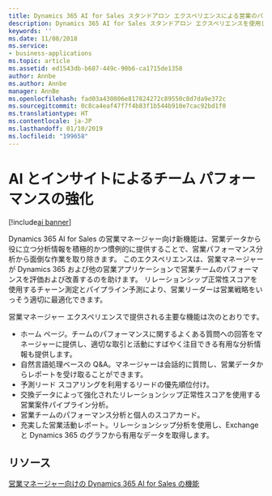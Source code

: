 ```yaml
---
title: Dynamics 365 AI for Sales スタンドアロン エクスペリエンスによる営業のパフォーマンスとプランニングの強化
description: Dynamics 365 AI for Sales スタンドアロン エクスペリエンスを使用した営業パフォーマンスの強化と営業プランニングの向上
keywords: ''
ms.date: 11/08/2018
ms.service:
- business-applications
ms.topic: article
ms.assetid: ed1543db-b687-449c-90b6-ca1715de1358
author: Annbe
ms.author: Annbe
manager: AnnBe
ms.openlocfilehash: fad03a430806e817824272c89550c8d7da9e372c
ms.sourcegitcommit: 0c8ca4eaf47f7f4b83f1b544b910e7cac92bd1f0
ms.translationtype: HT
ms.contentlocale: ja-JP
ms.lasthandoff: 01/10/2019
ms.locfileid: "199658"
---
```

# <a name="enhance-team-performance-with-ai-and-insights"></a>AI とインサイトによるチーム パフォーマンスの強化 

[!include[ai banner](../includes/ai.md)] 

Dynamics 365 AI for Sales の営業マネージャー向け新機能は、営業データから役に立つ分析情報を積極的かつ慣例的に提供することで、営業パフォーマンス分析から面倒な作業を取り除きます。 このエクスペリエンスは、営業マネージャーが Dynamics 365 および他の営業アプリケーションで営業チームのパフォーマンスを評価および改善するのを助けます。 リレーションシップ正常性スコアを使用するチャーン測定とパイプライン予測により、営業リーダーは営業戦略をいっそう適切に最適化できます。

営業マネージャー エクスペリエンスで提供される主要な機能は次のとおりです。

-   ホーム ページ。チームのパフォーマンスに関するよくある質問への回答をマネージャーに提供し、適切な取引と活動にすばやく注目できる有用な分析情報も提供します。
-   自然言語処理ベースの Q&A。マネージャーは会話的に質問し、営業データからレポートを受け取ることができます。 
-   予測リード スコアリングを利用するリードの優先順位付け。
-   交換データによって強化されたリレーションシップ正常性スコアを使用する営業案件パイプライン分析。
-   営業チームのパフォーマンス分析と個人のスコアカード。
-   充実した営業活動レポート。リレーションシップ分析を使用し、Exchange と Dynamics 365 のグラフから有用なデータを取得します。   

## <a name="resources"></a>リソース

[営業マネージャー向けの Dynamics 365 AI for Sales の機能](https://docs.microsoft.com/dynamics365/ai/sales/dynamics365-ai-sales-app)
